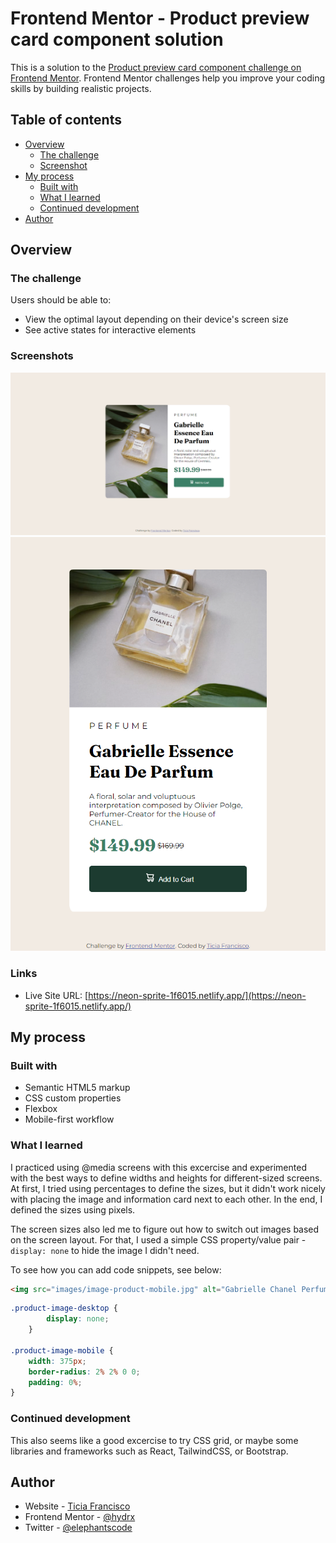 # Frontend Mentor - Product preview card component solution

This is a solution to the [Product preview card component challenge on Frontend Mentor](https://www.frontendmentor.io/challenges/product-preview-card-component-GO7UmttRfa). Frontend Mentor challenges help you improve your coding skills by building realistic projects. 

## Table of contents

- [Overview](#overview)
  - [The challenge](#the-challenge)
  - [Screenshot](#screenshot)
- [My process](#my-process)
  - [Built with](#built-with)
  - [What I learned](#what-i-learned)
  - [Continued development](#continued-development)
- [Author](#author)

## Overview

### The challenge

Users should be able to:

- View the optimal layout depending on their device's screen size
- See active states for interactive elements

### Screenshots

![](/design/solution-desktop.png)
![](/design/solution-mobile-active.png)

### Links

- Live Site URL: [https://neon-sprite-1f6015.netlify.app/](https://neon-sprite-1f6015.netlify.app/)

## My process

### Built with

- Semantic HTML5 markup
- CSS custom properties
- Flexbox
- Mobile-first workflow

### What I learned

I practiced using @media screens with this excercise and experimented with the best ways to define widths and heights for different-sized screens. At first, I tried using percentages to define the sizes, but it didn't work nicely with placing the image and information card next to each other. In the end, I defined the sizes using pixels.

The screen sizes also led me to figure out how to switch out images based on the screen layout. For that, I used a simple CSS property/value pair - `display: none` to hide the image I didn't need.

To see how you can add code snippets, see below:

```html
<img src="images/image-product-mobile.jpg" alt="Gabrielle Chanel Perfume Bottle." class="product-image-mobile">
```
```css
.product-image-desktop {
        display: none;
    }
    
.product-image-mobile {
    width: 375px;
    border-radius: 2% 2% 0 0;
    padding: 0%;
}
```

### Continued development

This also seems like a good excercise to try CSS grid, or maybe some libraries and frameworks such as React, TailwindCSS, or Bootstrap.

## Author

- Website - [Ticia Francisco](https://ticiafrancisco.netilfy.app/)
- Frontend Mentor - [@hydrx](https://www.frontendmentor.io/profile/hydrx)
- Twitter - [@elephantscode](https://www.twitter.com/elephantscode)
